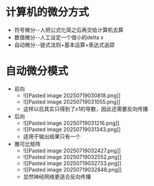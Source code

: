 # 计算机的微分方式
- 符号微分--人把公式化简之后再交给计算机去算
- 数值微分--人工设定一个很小的delta x
- 自动微分--链式法则+基本运算+表达式追踪
# 自动微分模式
- 前向
	- ![[Pasted image 20250719030818.png]]
	- ![[Pasted image 20250719031055.png]]
	- 这样以后其实只得到了x1的导数，因此还需要反向传播
- 后向
	- ![[Pasted image 20250719031216.png]] 
	- ![[Pasted image 20250719031343.png]]
	- 适用于输出结果只有一个
- 雅可比矩阵
	- ![[Pasted image 20250719032427.png]]
	- ![[Pasted image 20250719032552.png]]
	- ![[Pasted image 20250719032733.png]]
	- ![[Pasted image 20250719032848.png]]
	- 显然神经网络更适合反向传播